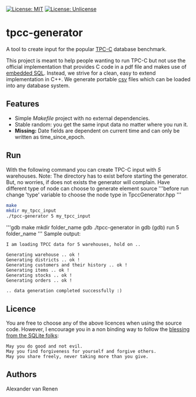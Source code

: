 
[![License: MIT](https://img.shields.io/badge/License-MIT-yellow.svg)](https://opensource.org/licenses/MIT)
[![License: Unlicense](https://img.shields.io/badge/license-Unlicense-blue.svg)](http://unlicense.org/)

# tpcc-generator

A tool to create input for the popular [TPC-C](http://www.tpc.org/tpcc/) database benchmark.

This project is meant to help people wanting to run TPC-C but not use the official implementation that provides C code in a pdf file and makes use of [embedded SQL](https://en.wikipedia.org/wiki/Embedded_SQL).
Instead, we strive for a clean, easy to extend implementation in C++.
We generate portable [csv](https://en.wikipedia.org/wiki/Comma-separated_values) files which can be loaded into any database system.

## Features

- Simple _Makefile_ project with no external dependencies.
- Stable random: you get the same input data no matter where you run it.
- __Missing:__ Date fields are dependent on current time and can only be written as time_since_epoch.

## Run

With the following command you can create TPC-C input with _5_ warehouses. Note: The directory has to exist before starting the generator. But, no worries, if does not exists the generator will complain.
Have different type of node can choose to generate element source
'''before run
change 'type' variable to choose the node type in TpccGenerator.hpp
'''
```bash
make
mkdir my_tpcc_input
./tpcc-generator 5 my_tpcc_input
```
'''gdb
make
mkdir folder_name
gdb ./tpcc-generator
in gdb
(gdb) run 5 folder_name
'''
Sample output:
```
I am loading TPCC data for 5 warehouses, hold on ..

Generating warehouse .. ok !
Generating districts .. ok !
Generating customers and their history .. ok !
Generating items .. ok !
Generating stocks .. ok !
Generating orders .. ok !

.. data generation completed successfully :)
```

Licence
-------
You are free to choose any of the above licences when using the source code.
However, I encourage you in a non binding way to follow the [blessing from the SQLite folks](https://github.com/sqlite/sqlite/blob/master/LICENSE.md):

```
May you do good and not evil.
May you find forgiveness for yourself and forgive others.
May you share freely, never taking more than you give.
```

Authors
-------
Alexander van Renen
